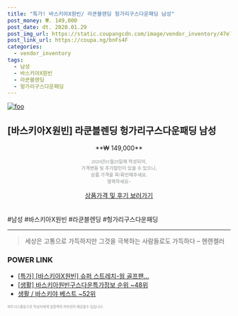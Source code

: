 ```yaml
--- 
title: "특가! 바스키아X원빈/ 라쿤블렌딩 헝가리구스다운패딩 남성" 
post_money: ₩. 149,000 
post_date: dt. 2020.01.29 
post_img_url: https://static.coupangcdn.com/image/vendor_inventory/47e7/b02fa504c507d49094e25bdc11e0aacdc219d6288b6a92d953c88d5c58c5.jpg 
post_link_url: https://coupa.ng/bnFs4F 
categories: 
  - vendor_inventory 
tags: 
  - 남성 
  - 바스키아X원빈 
  - 라쿤블렌딩 
  - 헝가리구스다운패딩 
--- 
```

[![foo](https://static.coupangcdn.com/image/vendor_inventory/47e7/b02fa504c507d49094e25bdc11e0aacdc219d6288b6a92d953c88d5c58c5.jpg)](https://coupa.ng/bnFs4F) 

## [바스키아X원빈] 라쿤블렌딩 헝가리구스다운패딩 남성 
<p style="text-align: center;">**₩ 149,000**</p> 
<p style="text-align: center;"><span style="color: #898c8f; font-family: Georgia,Times,serif; font-size: 0.75em;">2020년01월29일에 작성되어, <br>가격변동 및 추가할인이 있을 수 있으니,<br> 상품 가격을 꼭!확인해주세요.<br>행복하세요~</span> 
</p>	 
<div markdown="0" style="text-align: center;"><a href="https://coupa.ng/bnFs4F" class="btn btn--success">상품가격 및 후기 보러가기</a></div> 
<br><br> 
  #남성 #바스키아X원빈 #라쿤블렌딩 #헝가리구스다운패딩 
<hr> 

> 세상은 고통으로 가득하지만 그것을 극복하는 사람들로도 가득하다 – 헨렌켈러 


### POWER LINK

* <a href="https://blog.naver.com/an0733/221786181701" target="_blank">[특가] [바스키아X원빈] 슈퍼 스트레치-웜 골프팬...</a>
* <a href="https://blog.naver.com/fasyy4321/221772215177" target="_blank"> [생활] 바스키아원빈구스다운특가정보 순위 ~48위</a>
* <a href="https://blog.naver.com/santokki14/221777249414" target="_blank">생활 / 바스키야 베스트 ~52위</a>

<span style="color: #898c8f; font-family: Georgia,Times,serif; font-size: 0.55em;">파트너스활동으로 작성자에게 일정액의 커미션이 제공될수 있습니다.</span> 
